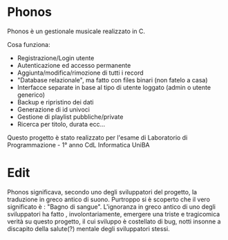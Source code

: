 # Phonos

Phonos è un gestionale musicale realizzato in C.

Cosa funziona:
  - Registrazione/Login utente
  - Autenticazione ed accesso permanente
  - Aggiunta/modifica/rimozione di tutti i record
  - "Database relazionale", ma fatto con files binari (non fatelo a casa)
  - Interfacce separate in base al tipo di utente loggato (admin o utente generico)
  - Backup e ripristino dei dati
  - Generazione di id univoci
  - Gestione di playlist pubbliche/private
  - Ricerca per titolo, durata ecc...

Questo progetto è stato realizzato per l'esame di Laboratorio di Programmazione - 1° anno CdL Informatica UniBA

# Edit
Phonos significava, secondo uno degli sviluppatori del progetto, la traduzione in greco antico di suono. Purtroppo si è scoperto che il vero significato è : "Bagno di sangue". L'ignoranza in greco antico di uno degli sviluppatori ha fatto , involontariamente, emergere una triste e tragicomica verità su questo progetto, il cui sviluppo è costellato di bug, notti insonne a discapito della salute(?) mentale degli sviluppatori stessi.
